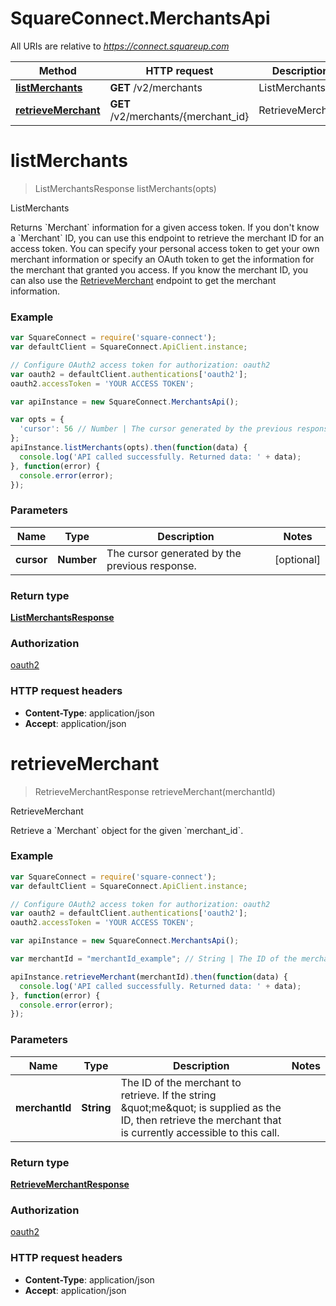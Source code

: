 # SquareConnect.MerchantsApi

All URIs are relative to *https://connect.squareup.com*

Method | HTTP request | Description
------------- | ------------- | -------------
[**listMerchants**](MerchantsApi.md#listMerchants) | **GET** /v2/merchants | ListMerchants
[**retrieveMerchant**](MerchantsApi.md#retrieveMerchant) | **GET** /v2/merchants/{merchant_id} | RetrieveMerchant


<a name="listMerchants"></a>
# **listMerchants**
> ListMerchantsResponse listMerchants(opts)

ListMerchants

Returns &#x60;Merchant&#x60; information for a given access token.  If you don&#39;t know a &#x60;Merchant&#x60; ID, you can use this endpoint to retrieve the merchant ID for an access token. You can specify your personal access token to get your own merchant information or specify an OAuth token to get the information for the  merchant that granted you access.  If you know the merchant ID, you can also use the [RetrieveMerchant](#endpoint-merchants-retrievemerchant) endpoint to get the merchant information.

### Example
```javascript
var SquareConnect = require('square-connect');
var defaultClient = SquareConnect.ApiClient.instance;

// Configure OAuth2 access token for authorization: oauth2
var oauth2 = defaultClient.authentications['oauth2'];
oauth2.accessToken = 'YOUR ACCESS TOKEN';

var apiInstance = new SquareConnect.MerchantsApi();

var opts = { 
  'cursor': 56 // Number | The cursor generated by the previous response.
};
apiInstance.listMerchants(opts).then(function(data) {
  console.log('API called successfully. Returned data: ' + data);
}, function(error) {
  console.error(error);
});

```

### Parameters

Name | Type | Description  | Notes
------------- | ------------- | ------------- | -------------
 **cursor** | **Number**| The cursor generated by the previous response. | [optional] 

### Return type

[**ListMerchantsResponse**](ListMerchantsResponse.md)

### Authorization

[oauth2](../README.md#oauth2)

### HTTP request headers

 - **Content-Type**: application/json
 - **Accept**: application/json

<a name="retrieveMerchant"></a>
# **retrieveMerchant**
> RetrieveMerchantResponse retrieveMerchant(merchantId)

RetrieveMerchant

Retrieve a &#x60;Merchant&#x60; object for the given &#x60;merchant_id&#x60;.

### Example
```javascript
var SquareConnect = require('square-connect');
var defaultClient = SquareConnect.ApiClient.instance;

// Configure OAuth2 access token for authorization: oauth2
var oauth2 = defaultClient.authentications['oauth2'];
oauth2.accessToken = 'YOUR ACCESS TOKEN';

var apiInstance = new SquareConnect.MerchantsApi();

var merchantId = "merchantId_example"; // String | The ID of the merchant to retrieve. If the string \"me\" is supplied as the ID, then retrieve the merchant that is currently accessible to this call.

apiInstance.retrieveMerchant(merchantId).then(function(data) {
  console.log('API called successfully. Returned data: ' + data);
}, function(error) {
  console.error(error);
});

```

### Parameters

Name | Type | Description  | Notes
------------- | ------------- | ------------- | -------------
 **merchantId** | **String**| The ID of the merchant to retrieve. If the string \&quot;me\&quot; is supplied as the ID, then retrieve the merchant that is currently accessible to this call. | 

### Return type

[**RetrieveMerchantResponse**](RetrieveMerchantResponse.md)

### Authorization

[oauth2](../README.md#oauth2)

### HTTP request headers

 - **Content-Type**: application/json
 - **Accept**: application/json

